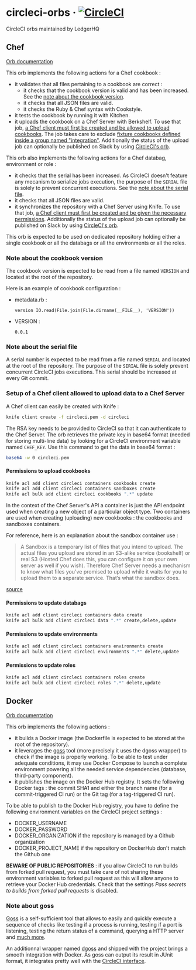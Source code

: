 # circleci-orbs &middot; [![CircleCI](https://circleci.com/gh/LedgerHQ/circleci-orbs.svg?style=shield)](https://circleci.com/gh/LedgerHQ/circleci-orbs)
CircleCI orbs maintained by LedgerHQ

## Chef

[Orb documentation](https://circleci.com/orbs/registry/orb/ledger/chef)

This orb implements the following actions for a Chef cookbook :
- it validates that all files pertaining to a cookbook are correct :
  - it checks that the cookbook version is valid and has been increased. See the [note about the cookbook version](#note-about-the-cookbook-version).
  - it checks that all JSON files are valid.
  - it checks the Ruby & Chef syntax with Cookstyle.
- it tests the cookbook by running it with Kitchen.
- it uploads the cookbook on a Chef Server with Berkshelf. To use that job, [a Chef client must first be created and be allowed to upload cookbooks](#setup-of-a-Chef-client-allowed-to-upload-data-to-a-chef-server). The job takes care to exclude [fixture cookbooks defined inside a group named "integration"](https://kitchen.ci/docs/reference/fixtures/). Additionally the status of the upload job can optionally be published on Slack by using [CircleCI's orb](https://circleci.com/orbs/registry/orb/circleci/slack).

This orb also implements the following actions for a Chef databag, environment or role :
- it checks that the serial has been increased. As CircleCI doesn't feature any mecanism to serialize jobs execution, the purpose of the `SERIAL` file is solely to prevent concurrent executions. See the [note about the serial file](#note-about-the-serial-file).
- it checks that all JSON files are valid.
- it synchronizes the repository with a Chef Server using Knife. To use that job, [a Chef client must first be created and be given the necessary permissions](#setup-of-a-Chef-client-allowed-to-upload-data-to-a-chef-server). Additionally the status of the upload job can optionally be published on Slack by using [CircleCI's orb](https://circleci.com/orbs/registry/orb/circleci/slack).

This orb is expected to be used on dedicated repository holding either a single cookbook or all the databags or all the environments or all the roles.

### Note about the cookbook version

The cookbook version is expected to be read from a file named `VERSION` and located at the root of the repository.

Here is an example of cookbook configuration :
- metadata.rb :
    ```
    version IO.read(File.join(File.dirname(__FILE__), 'VERSION'))
    ```
- VERSION :
    ```
    0.0.1
    ```

### Note about the serial file

A serial number is expected to be read from a file named `SERIAL` and located at the root of the repository. The purpose of the `SERIAL` file is solely prevent concurrent CircleCI jobs executions. This serial should be increased at every Git commit.

### Setup of a Chef client allowed to upload data to a Chef Server

A Chef client can easily be created with Knife :

```sh
knife client create -f circleci.pem -d circleci
```

The RSA key needs to be provided to CircleCI so that it can authenticate to the Chef Server.
The orb retrieves the private key in base64 format (needed for storing multi-line data) by looking for a CircleCI environment variable named `CHEF_KEY`. Use this command to get the data in base64 format :

```sh
base64 -w 0 circleci.pem
```

#### Permissions to upload cookbooks

```sh
knife acl add client circleci containers cookbooks create
knife acl add client circleci containers sandboxes create
knife acl bulk add client circleci cookbooks ".*" update
```

In the context of the Chef Server's API a container is just the API endpoint used when creating a new object of a particular object type.
Two containers are used when creating (uploading) new cookbooks : the cookbooks and sandboxes containers.

For reference, here is an explanation about the sandbox container use :
> A Sandbox is a temporary list of files that you intend to upload. The actual
> files you upload are stored in an S3-alike service (bookshelf) or real S3
> (Hosted Chef does this, you can configure it on your own server as well if
> you wish). Therefore Chef Server needs a mechanism to know what files you’ve
> promised to upload while it waits for you to upload them to a separate
> service. That’s what the sandbox does.

[source](https://discourse.chef.io/t/upload-create-cookbooks-using-client/7222/14)

#### Permissions to update databags

```sh
knife acl add client circleci containers data create
knife acl bulk add client circleci data ".*" create,delete,update
```

#### Permissions to update environments

```sh
knife acl add client circleci containers environments create
knife acl bulk add client circleci environments ".*" delete,update
```

#### Permissions to update roles

```sh
knife acl add client circleci containers roles create
knife acl bulk add client circleci roles ".*" delete,update
```

## Docker

[Orb documentation](https://circleci.com/orbs/registry/orb/ledger/docker)

This orb implements the following actions :
- it builds a Docker image (the Dockerfile is expected to be stored at the root of the repository).
- it leverages the [goss](#note-about-goss) tool (more precisely it uses the dgoss wrapper) to check if the image is properly working. 
To be able to test under adequate conditions, it may use Docker Compose to launch a complete environment powering all the needed service dependencies (database, third-party component).
- it publishes the image on the Docker Hub registry. It sets the following Docker tags : the commit SHA1 and either the branch name (for a commit-triggered CI run) or the Git tag (for a tag-triggered CI run).

To be able to publish to the Docker Hub registry, you have to define the following environment variables on the CircleCI project settings :
- DOCKER_USERNAME
- DOCKER_PASSWORD
- DOCKER_ORGANIZATION if the repository is managed by a Github organization
- DOCKER_PROJECT_NAME if the repository on DockerHub don't match the Github one

**BEWARE OF PUBLIC REPOSITORIES** : if you allow CircleCI to run builds from forked pull request, you must take care of not sharing these environment variables to forked pull request as this will allow anyone to retrieve your Docker Hub credentials. Check that the settings *Pass secrets to builds from forked pull requests* is disabled.

### Note about goss

[Goss](https://github.com/aelsabbahy/goss) is a self-sufficient tool that allows to easily and quickly execute a sequence of checks like 
testing if a process is running, testing if a port is listening, testing the return status of a command, querying a HTTP server and
[much more](https://github.com/aelsabbahy/goss/blob/master/docs/manual.md#available-tests).

An additionnal wrapper named [dgoss](https://github.com/aelsabbahy/goss/tree/master/extras/dgoss) and shipped with the project brings a smooth integration with Docker.
As goss can output its result in JUnit format, it integrates pretty well with the [CircleCI interface](https://circleci.com/docs/2.0/collect-test-data/).
